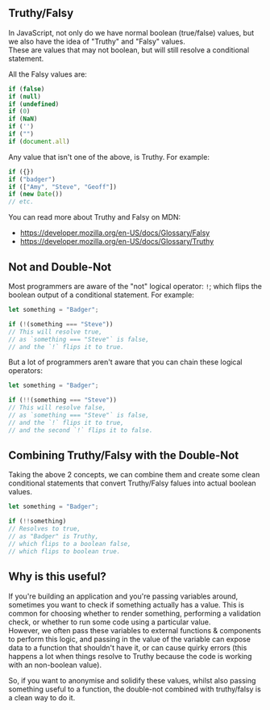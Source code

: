 ## Truthy/Falsy

In JavaScript, not only do we have normal boolean (true/false) values, but we also have the idea of "Truthy" and "Falsy" values.  
These are values that may not boolean, but will still resolve a conditional statement.

All the Falsy values are:

```js
if (false)
if (null)
if (undefined)
if (0)
if (NaN)
if ('')
if ("")
if (document.all)
```

Any value that isn't one of the above, is Truthy. For example:

```js
if ({})
if ("badger")
if (["Amy", "Steve", "Geoff"])
if (new Date())
// etc.
```

You can read more about Truthy and Falsy on MDN:  
- https://developer.mozilla.org/en-US/docs/Glossary/Falsy
- https://developer.mozilla.org/en-US/docs/Glossary/Truthy

## Not and Double-Not

Most programmers are aware of the "not" logical operator: `!`; which flips the boolean output of a conditional statement. For example:

```js
let something = "Badger";

if (!(something === "Steve"))
// This will resolve true, 
// as `something === "Steve"` is false, 
// and the `!` flips it to true.
```

But a lot of programmers aren't aware that you can chain these logical operators:

```js
let something = "Badger";

if (!!(something === "Steve"))
// This will resolve false, 
// as `something === "Steve"` is false, 
// and the `!` flips it to true, 
// and the second `!` flips it to false.
```

## Combining Truthy/Falsy with the Double-Not

Taking the above 2 concepts, we can combine them and create some clean conditional statements that convert Truthy/Falsy falues into actual boolean values.

```js
let something = "Badger";

if (!!something)
// Resolves to true, 
// as "Badger" is Truthy, 
// which flips to a boolean false, 
// which flips to boolean true.
```

## Why is this useful?

If you're building an application and you're passing variables around, sometimes you want to check if something actually has a value. This is common for choosing whether to render something, performing a validation check, or whether to run some code using a particular value.  
However, we often pass these variables to external functions & components to perform this logic, and passing in the value of the variable can expose data to a function that shouldn't have it, or can cause quirky errors (this happens a lot when things resolve to Truthy because the code is working with an non-boolean value).

So, if you want to anonymise and solidify these values, whilst also passing something useful to a function, the double-not combined with truthy/falsy is a clean way to do it.
